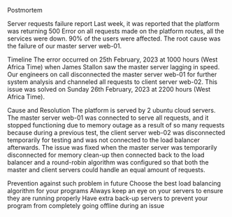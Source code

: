 Postmortem

Server requests failure report
Last week, it was reported that the platform was returning 500 Error on all requests made on the platform routes, all the services were down. 90% of the users were affected. The root cause was the failure of our master server web-01.

Timeline
The error occurred on 25th February, 2023 at 1000 hours (West Africa Time) when James Stallon saw the master server lagging in speed. Our engineers on call disconnected the master server web-01 for further system analysis and channeled all requests to client server web-02. This issue was solved on Sunday 26th February, 2023 at 2200 hours (West Africa Time).

Cause and Resolution
The platform is served by 2 ubuntu cloud servers. The master server web-01 was connected to serve all requests, and it stopped functioning due to memory outage as a result of so many requests because during a previous test, the client server web-02 was disconnected temporarily for testing and was not connected to the load balancer afterwards.
The issue was fixed when the master server was temporarily disconnected for memory clean-up then connected back to the load balancer and a round-robin algorithm was configured so that both the master and client servers could handle an equal amount of requests.

Prevention against such problem in future
Choose the best load balancing algorithm for your programs
Always keep an eye on your servers to ensure they are running properly
Have extra back-up servers to prevent your program from completely going offline during an issue
